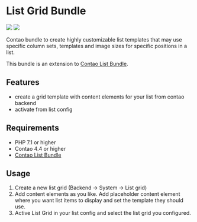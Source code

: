 # List Grid Bundle
[![](https://img.shields.io/packagist/v/heimrichhannot/contao-list-grid-bundle.svg)](https://packagist.org/packages/heimrichhannot/contao-list-grid-bundle)
[![](https://img.shields.io/packagist/dt/heimrichhannot/contao-list-grid-bundle.svg)](https://packagist.org/packages/heimrichhannot/contao-list-grid-bundle)

Contao bundle to create highly customizable list templates that may use specific column sets, templates and image sizes for specific positions in a list. 

This bundle is an extension to [Contao List Bundle](https://github.com/heimrichhannot/contao-list-bundle).

## Features

* create a grid template with content elements for your list from contao backend
* activate from list config

## Requirements

* PHP 7.1 or higher
* Contao 4.4 or higher
* [Contao List Bundle](https://github.com/heimrichhannot/contao-list-bundle)

## Usage

1. Create a new list grid (Backend -> System -> List grid)
2. Add content elements as you like. Add placeholder content element where you want list items to display and set the template they should use.
3. Active List Grid in your list config and select the list grid you configured.